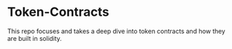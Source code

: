 # Token-Contracts
This repo focuses and takes a deep dive into token contracts and how they are built in solidity.
